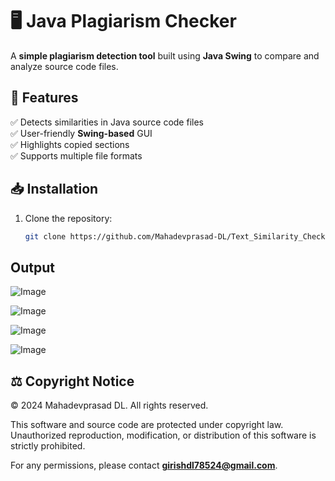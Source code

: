 # 🖥️ Java Plagiarism Checker  
A **simple plagiarism detection tool** built using **Java Swing** to compare and analyze source code files.  

## 🚀 Features  
✅ Detects similarities in Java source code files  
✅ User-friendly **Swing-based** GUI  
✅ Highlights copied sections  
✅ Supports multiple file formats  

## 📥 Installation  
1. Clone the repository:  
   ```sh
   git clone https://github.com/Mahadevprasad-DL/Text_Similarity_Checker

## Output 

![Image](https://github.com/user-attachments/assets/2de9f712-b2cb-4fba-9a3f-733f124dec95)

![Image](https://github.com/user-attachments/assets/bb782bde-5ed9-481c-99ff-1e39e9ac7c93)

![Image](https://github.com/user-attachments/assets/079ebd71-0cca-4fb7-a797-719e1b6e6408)

![Image](https://github.com/user-attachments/assets/4a10ee17-4dfa-4527-853b-6b92e6235f70)

## ⚖️ Copyright Notice  
© 2024 Mahadevprasad DL. All rights reserved.  

This software and source code are protected under copyright law.  
Unauthorized reproduction, modification, or distribution of this software is strictly prohibited.  

For any permissions, please contact **girishdl78524@gmail.com**.  
